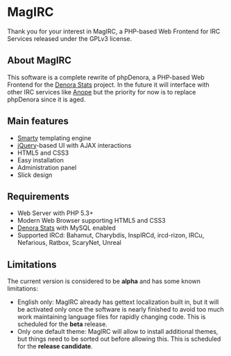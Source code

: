 MagIRC
======

Thank you for your interest in MagIRC, a PHP-based Web Frontend for IRC Services released under the GPLv3 license.

About MagIRC
------------
This software is a complete rewrite of phpDenora, a PHP-based Web Frontend for the [Denora Stats](http://www.denorastats.org) project.
In the future it will interface with other IRC services like [Anope](http://www.anope.org/) but the priority for now is to replace phpDenora since it is aged.

Main features
-------------
* [Smarty](http://www.smarty.net/) templating engine
* [jQuery](http://www.jquery.com/)-based UI with AJAX interactions
* HTML5 and CSS3
* Easy installation
* Administration panel
* Slick design

Requirements
------------
* Web Server with PHP 5.3+
* Modern Web Browser supporting HTML5 and CSS3
* [Denora Stats](http://www.denorastats.org) with MySQL enabled
* Supported IRCd: Bahamut, Charybdis, InspIRCd, ircd-rizon, IRCu, Nefarious, Ratbox, ScaryNet, Unreal

Limitations
-----------
The current version is considered to be **alpha** and has some known limitations:

* English only: MagIRC already has gettext localization built in, but it will be activated only once the software is nearly finished to avoid too much work maintaining language files for rapidly changing code. This is scheduled for the **beta** release.
* Only one default theme: MagIRC will allow to install additional themes, but things need to be sorted out before allowing this. This is scheduled for the **release candidate**.
